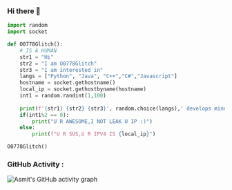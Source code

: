 ### Hi there 👋

```python
import random
import socket

def O0778Glitch():
	# IS A HUMAN
	str1 = "Hi"
	str2 = "I am O0778Glitch"
	str3 = "I am interested in"
	langs = ["Python", "Java", "C++","C#","Javascript"]
	hostname = socket.gethostname()
	local_ip = socket.gethostbyname(hostname)
	int1 = random.randint(1,100)
	
	print(f'{str1} {str2} {str3}', random.choice(langs),' develops minecraft clients and more !!')
	if(int1%2 == 0):
		print("U R AWESOME,I NOT LEAK U IP :)")
	else:
		print(f"U R SUS,U R IPV4 IS {local_ip}")

O0778Glitch()

```

### GitHub Activity :
![Asmit's GitHub activity graph](https://activity-graph.herokuapp.com/graph?username=O0778Glitch&hide_border=true&theme=radical)
